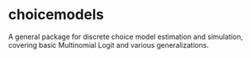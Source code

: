 # choicemodels
A general package for discrete choice model estimation and simulation, covering basic Multinomial Logit and various generalizations.
